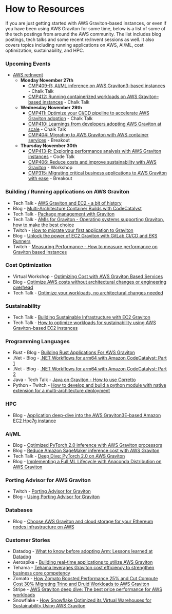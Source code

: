 # How to Resources

If you are just getting started with AWS Graviton-based instances, or even if you have been using AWS Graviton for some time, below is a list of some of the tech postings from around the AWS community. The list includes blog postings, tech talks and some recent re:Invent sessions as well. It also covers topics including running applications on AWS, AI/ML, cost optimization, sustainability, and HPC.

### Upcoming Events

* [AWS re:Invent](https://reinvent.awsevents.com/)
  * **Monday November 27th**
    * [CMP409-R: AI/ML inference on AWS Graviton3–based instances](https://hub.reinvent.awsevents.com/attendee-portal/catalog/?search=CMP409-R) - Chalk Talk
    * [CMP412: Running containerized workloads on AWS Graviton–based instances](https://hub.reinvent.awsevents.com/attendee-portal/catalog/?search=CMP412) - Chalk Talk
  * **Wednesday November 29th**
    * [CMP411: Optimize your CI/CD pipeline to accelerate AWS Graviton adoption](https://hub.reinvent.awsevents.com/attendee-portal/catalog/?search=CMP411) - Chalk Talk
    * [CMP410: Learnings from developers adopting AWS Graviton at scale](https://hub.reinvent.awsevents.com/attendee-portal/catalog/?search=CMP410) - Chalk Talk
    * [CMP404: Migrating to AWS Graviton with AWS container services](https://hub.reinvent.awsevents.com/attendee-portal/catalog/?search=CMP404) - Breakout
  * **Thursday November 30th**
    * [CMP413-R: Exploring performance analysis with AWS Graviton instances](https://hub.reinvent.awsevents.com/attendee-portal/catalog/?search=CMP413-R) - Code Talk
    * [CMP406: Reduce costs and improve sustainability with AWS Graviton](https://hub.reinvent.awsevents.com/attendee-portal/catalog/?search=CMP406) - Workshop
    * [CMP315: Migrating critical business applications to AWS Graviton with ease](https://hub.reinvent.awsevents.com/attendee-portal/catalog/?search=CMP315) - Breakout
  
### Building / Running applications on AWS Graviton

* Tech Talk - [AWS Graviton and EC2 - a bit of history](https://www.youtube.com/watch?v=yAf6-A8Zso4)
* Blog - [Multi-Architecture Container Builds with CodeCatalyst](https://aws.amazon.com/blogs/devops/multi-architecture-container-builds-with-codecatalyst/)
* Tech Talk - [Package management with Graviton](https://www.youtube.com/watch?v=ysmvoO4DgB8)
* Tech Talk - [AMIs for Graviton - Operating systems supporting Graviton, how to make the best choice](https://youtu.be/mzDlszhJetI)
* Twitch - [How to migrate your first application to Graviton](https://www.linkedin.com/video/live/urn:li:ugcPost:7036455289579077633/)
* Blog - [Unlock the power of EC2 Graviton with GitLab CI/CD and EKS Runners](https://aws.amazon.com/cn/blogs/devops/unlock-the-power-of-ec2-graviton-with-gitlab-ci-cd-and-eks-runners/)
* Twitch - [Measuring Performance - How to measure performance on Graviton based instances](https://www.twitch.tv/videos/1876233449?collection=ZbDCkIlpDhemjg)

### Cost Optimization

* Virtual Workshop - [Optimizing Cost with AWS Graviton Based Services](https://www.youtube.com/watch?v=BfiEEx8k1lQ)
* Blog - [Optimize AWS costs without architectural changes or engineering overhead](https://aws.amazon.com/blogs/aws-cloud-financial-management/optimize-aws-costs-without-architectural-changes-or-engineering-overhead/)
* Tech Talk - [Optimize your workloads, no architectural changes needed](https://pages.awscloud.com/Optimize-your-workloads-no-architectural-changes-needed_2023_0301-OTT-OD-NGI_OD)

### Sustainability

* Tech Talk - [Building Sustainable Infrastructure with EC2 Graviton](https://www.youtube.com/watch?v=TmHIROOQ1Mc)
* Tech Talk - [How to optimize workloads for sustainability using AWS Graviton-based EC2 instances](https://www.youtube.com/watch?v=pzSvcsduijM)

### Programming Languages

* Rust - Blog - [Building Rust Applications For AWS Graviton](https://community.aws/tutorials/building-rust-applications-for-aws-graviton)
* .Net - Blog - [.NET Workflows for arm64 with Amazon CodeCatalyst: Part 1](https://aws.amazon.com/blogs/dotnet/net-workflows-for-arm64-with-codecatalyst-part-1/)
* .Net - Blog - [.NET Workflows for arm64 with Amazon CodeCatalyst: Part 2](https://aws.amazon.com/blogs/dotnet/net-workflows-for-arm64-with-codecatalyst-part-2/)
* Java - Tech Talk - [Java on Graviton - How to use Corretto](https://www.youtube.com/watch?v=zANOBN4jZfI)
* Python - Twitch - [How to develop and build a python module with native extension for a multi-architecture deployment](https://www.twitch.tv/videos/1888177585?collection=ZbDCkIlpDhemjg)

### HPC

* Blog - [Application deep-dive into the AWS Graviton3E-based Amazon EC2 Hpc7g instance](https://aws.amazon.com/blogs/hpc/application-deep-dive-into-the-graviton3e-based-amazon-ec2-hpc7g-instance/)

### AI/ML

* Blog - [Optimized PyTorch 2.0 inference with AWS Graviton processors](https://aws.amazon.com/blogs/machine-learning/optimized-pytorch-2-0-inference-with-aws-graviton-processors/)
* Blog - [Reduce Amazon SageMaker inference cost with AWS Graviton](https://aws.amazon.com/blogs/machine-learning/reduce-amazon-sagemaker-inference-cost-with-aws-graviton/)
* Tech Talk - [Deep Dive: PyTorch 2.0 on AWS Graviton](https://www.youtube.com/watch?v=c1Rl-vCmnT0)
* Blog - [Implementing a Full ML Lifecycle with Anaconda Distribution on AWS Graviton](https://www.anaconda.com/blog/implementing-a-full-ml-lifecycle-with-anaconda-distribution-on-aws-graviton)

### Porting Advisor for AWS Graviton

* Twitch - [Porting Advisor for Graviton](https://www.twitch.tv/videos/1822190104)
* Blog -  [Using Porting Advisor for Graviton](https://aws.amazon.com/blogs/compute/using-porting-advisor-for-graviton/)

### Databases

* Blog - [Choose AWS Graviton and cloud storage for your Ethereum nodes infrastructure on AWS](https://aws.amazon.com/blogs/database/choose-aws-graviton-and-cloud-storage-for-your-ethereum-nodes-infrastructure-on-aws/)

### Customer Stories

* Datadog - [What to know before adopting Arm: Lessons learned at Datadog](https://www.youtube.com/watch?v=bbchHOFVUuY)
* Aerospike - [Building real-time applications to utilize AWS Graviton](https://www.youtube.com/watch?v=-9ul3j-fBpU)
* Tehama - [Tehama leverages Graviton cost efficiency to strengthen business core competency](https://aws.amazon.com/blogs/industries/tehama-leverages-graviton-cost-efficiency-to-strengthen-business-core-competency/)
* Zomato - [How Zomato Boosted Performance 25% and Cut Compute Cost 30% Migrating Trino and Druid Workloads to AWS Graviton](https://aws.amazon.com/blogs/opensource/how-zomato-boosted-performance-25-and-cut-compute-cost-30-migrating-trino-and-druid-workloads-to-aws-graviton/)
* Stripe - [AWS Graviton deep dive: The best price performance for AWS workloads](https://youtu.be/lZkO-KelLnk?t=1858)
* Snowflake - [How Snowflake Optimized its Virtual Warehouses for Sustainability Using AWS Graviton](https://aws.amazon.com/blogs/apn/how-snowflake-optimized-its-virtual-warehouses-for-sustainability-using-aws-graviton/)
